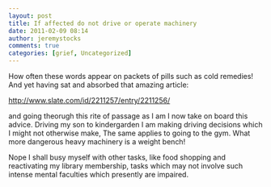 ```yaml
---
layout: post
title: If affected do not drive or operate machinery
date: 2011-02-09 08:14
author: jeremystocks
comments: true
categories: [grief, Uncategorized]
---
```

How often these words appear on packets of pills such as cold remedies! And yet having sat and absorbed that amazing article:

http://www.slate.com/id/2211257/entry/2211256/

and going theorugh this rite of passage as I am I now take on board this advice. Driving my son to kindergarden I am making driving decisions which I might not otherwise make, The same applies to going to the gym. What more dangerous heavy machinery is a weight bench!

Nope I shall busy myself with other tasks, like food shopping and reactivating my library membership, tasks which may not involve such intense mental faculties which presently are impaired.
